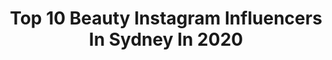 ---
title: Top 10 Beauty Instagram Influencers In Sydney In 2020
description: Identify the most popular Instagram accounts on inBeat.
platform: Instagram
profiles:
  - username: "fatoscelikmakeup"
    fullname: >-
      FC | SYDNEY MAKEUP & BEAUTY
    location: "Australia"
    followers: 42259
    engagement: 141
    commentsToLikes: 0.059377
    avatar: "https://scontent-lhr8-1.cdninstagram.com/v/t51.2885-19/s320x320/83074480_479912692669414_2316211799000612864_n.jpg?_nc_ht=scontent-lhr8-1.cdninstagram.com&_nc_ohc=qrf8l54Qyv4AX87fknS&oh=d3e37948872d9979340d778aa4df5d41&oe=5EB50FD6"
    verified: false
    hashtags: "#makeup, #hdbrows, #glamazonkw, #makeuplife"
  - username: "karimamckimmie"
    fullname: >-
      Karima Mckimmie
    location: "Australia"
    followers: 73066
    engagement: 317
    commentsToLikes: 0.179730
    avatar: "https://scontent-amt2-1.cdninstagram.com/v/t51.2885-19/s320x320/16230451_1075685025874872_4712577823867404288_a.jpg?_nc_ht=scontent-amt2-1.cdninstagram.com&_nc_ohc=qWcsJnEPda0AX_2TueB&oh=4aea54ac9b83c604249cdd0e434ac573&oe=5EBA85C6"
    verified: true
    hashtags: "#lashextensions, #artisanclinics, #ad, #spon"
  - username: "kukuwaassan"
    fullname: >-
      Kukuwa
    location: "Australia"
    followers: 3917
    engagement: 1892
    commentsToLikes: 0.100425
    avatar: "https://scontent-amt2-1.cdninstagram.com/v/t51.2885-19/s320x320/91244778_640222779871691_456346210844803072_n.jpg?_nc_ht=scontent-amt2-1.cdninstagram.com&_nc_ohc=O8MaqdGJNHwAX9A4KPN&oh=c5fa60a86bfa210608003e99fc811a80&oe=5EBB1081"
    verified: false
    hashtags: "#austoghana, #repost, #model, #strawberry"
  - username: "benm_photo"
    fullname: >-
      Benjamin Patrick
    location: "Australia"
    followers: 30673
    engagement: 143
    commentsToLikes: 0.020874
    avatar: "https://scontent-atl3-1.cdninstagram.com/v/t51.2885-19/s320x320/69981882_681673822317827_3987039426734718976_n.jpg?_nc_ht=scontent-atl3-1.cdninstagram.com&_nc_ohc=qyJ18wKLBaQAX_C4Hk8&oh=09d48fa55b19635c651c1eee92d273b9&oe=5EBC192B"
    verified: false
    hashtags: "#face, #blueeyes, #cursed, #beachphotography"
  - username: "ali.baxter"
    fullname: >-
      ALI BAXTER
    location: "Australia"
    followers: 154431
    engagement: 186
    commentsToLikes: 0.060864
    avatar: "https://scontent-lhr8-1.cdninstagram.com/v/t51.2885-19/s320x320/81437223_733821733692685_4218138225224450048_n.jpg?_nc_ht=scontent-lhr8-1.cdninstagram.com&_nc_ohc=zx6KG2eFu8wAX8jsCne&oh=7ada825c63ccd24ba84a82e99abe5545&oe=5EBC1BAA"
    verified: false
    hashtags: "#summerbaby, #dayslikethese, #goldcoasttrip, #activewear"
  - username: "distan"
    fullname: >-
      Distan Bach
    location: "Australia"
    followers: 2951
    engagement: 1570
    commentsToLikes: 0.113466
    avatar: "https://scontent-ams4-1.cdninstagram.com/v/t51.2885-19/s320x320/14677264_192042011237448_2387812631856545792_a.jpg?_nc_ht=scontent-ams4-1.cdninstagram.com&_nc_ohc=cJNh0wp_znQAX98ZYtR&oh=0f51cf04c8fa63f14c41a483b2a4a793&oe=5EBC1BE9"
    verified: false
    hashtags: "#tarbancreek, #bronte, #checksydney, #bondibeach"
  - username: "dugongss"
    fullname: >-
      DAWN DUONG 🦥🌿
    location: "Australia"
    followers: 66648
    engagement: 149
    commentsToLikes: 0.011200
    avatar: "https://scontent-ams4-1.cdninstagram.com/v/t51.2885-19/s320x320/44387591_295726367818318_596167964927983616_n.jpg?_nc_ht=scontent-ams4-1.cdninstagram.com&_nc_ohc=q2fujVMb9KsAX_D6sbu&oh=a1fa0eaed6d2002c5150da6d9e42d2b3&oe=5EAF3DA5"
    verified: false
    hashtags: "#shelfie, #marcbeauty, #rimmellondon, #lipsticks"
  - username: "victorado"
    fullname: >-
      Victor Low
    location: "Australia"
    followers: 5424
    engagement: 505
    commentsToLikes: 0.089512
    avatar: "https://scontent-lhr8-1.cdninstagram.com/v/t51.2885-19/s320x320/69871148_2395425200732311_4967392877714866176_n.jpg?_nc_ht=scontent-lhr8-1.cdninstagram.com&_nc_ohc=pfZ6MeRdRYsAX9bDSNR&oh=9d016423b85d45c1ab83547506e092b9&oe=5EB9907F"
    verified: false
    hashtags: "#glassskin, #beauty, #theface, #sydneymakeupartist"
  - username: "duskavenue"
    fullname: >-
      Najima Rasool
    location: "Australia"
    followers: 56617
    engagement: 111
    commentsToLikes: 0.026071
    avatar: "https://scontent-amt2-1.cdninstagram.com/v/t51.2885-19/s320x320/82279871_1468372760005474_475346836924661760_n.jpg?_nc_ht=scontent-amt2-1.cdninstagram.com&_nc_ohc=iFIaJod8o_IAX9khp1d&oh=4fa1e36a7345558a56c016b0528817ab&oe=5EB78452"
    verified: false
    hashtags: "#throwback, #harrypotter, #canberrainfluencer, #newstarkebabrestaurant"
  - username: "cassie_cameron_"
    fullname: >-
      Cassie Cameron
    location: "Australia"
    followers: 99452
    engagement: 121
    commentsToLikes: 0.041468
    avatar: "https://scontent-lhr8-1.cdninstagram.com/v/t51.2885-19/s320x320/72755377_1455888094577264_6123324041999679488_n.jpg?_nc_ht=scontent-lhr8-1.cdninstagram.com&_nc_ohc=mw-SGIAdbrYAX-f3PYO&oh=1d3a4bf0666613c458da3025aa1eb327&oe=5EBA9486"
    verified: false
    hashtags: "#podcastersofinstagram, #sunset, #innergoddess, #homestyle"
---